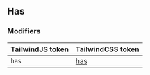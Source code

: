 ## Has


### Modifiers

| TailwindJS token | TailwindCSS token |
| ----- | ----- |
| `has` | [has](https://tailwindcss.com/docs/hover-focus-and-other-states#styling-based-on-descendants) |